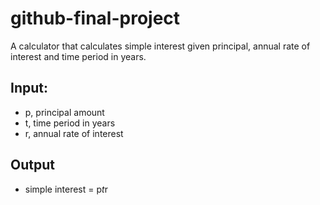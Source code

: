 # github-final-project

A calculator that calculates simple interest given principal, annual rate of interest and time period in years.
## Input:
   - p, principal amount
   - t, time period in years
   - r, annual rate of interest
## Output
   - simple interest = p*t*r
